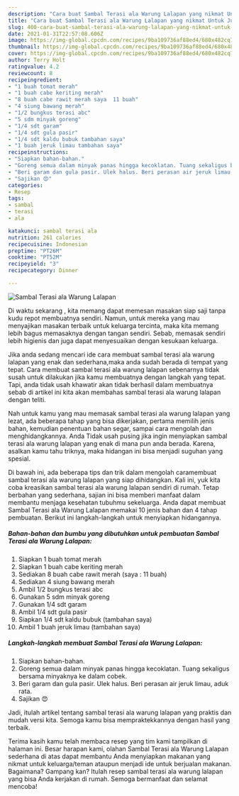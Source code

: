 ```yaml
---
description: "Cara buat Sambal Terasi ala Warung Lalapan yang nikmat Untuk Jualan"
title: "Cara buat Sambal Terasi ala Warung Lalapan yang nikmat Untuk Jualan"
slug: 400-cara-buat-sambal-terasi-ala-warung-lalapan-yang-nikmat-untuk-jualan
date: 2021-01-31T22:57:08.606Z
image: https://img-global.cpcdn.com/recipes/9ba109736af88ed4/680x482cq70/sambal-terasi-ala-warung-lalapan-foto-resep-utama.jpg
thumbnail: https://img-global.cpcdn.com/recipes/9ba109736af88ed4/680x482cq70/sambal-terasi-ala-warung-lalapan-foto-resep-utama.jpg
cover: https://img-global.cpcdn.com/recipes/9ba109736af88ed4/680x482cq70/sambal-terasi-ala-warung-lalapan-foto-resep-utama.jpg
author: Terry Holt
ratingvalue: 4.2
reviewcount: 8
recipeingredient:
- "1 buah tomat merah"
- "1 buah cabe keriting merah"
- "8 buah cabe rawit merah saya  11 buah"
- "4 siung bawang merah"
- "1/2 bungkus terasi abc"
- "5 sdm minyak goreng"
- "1/4 sdt garam"
- "1/4 sdt gula pasir"
- "1/4 sdt kaldu bubuk tambahan saya"
- "1 buah jeruk limau tambahan saya"
recipeinstructions:
- "Siapkan bahan-bahan."
- "Goreng semua dalam minyak panas hingga kecoklatan. Tuang sekaligus bersama minyaknya ke dalam cobek."
- "Beri garam dan gula pasir. Ulek halus. Beri perasan air jeruk limau, aduk rata."
- "Sajikan 😍"
categories:
- Resep
tags:
- sambal
- terasi
- ala

katakunci: sambal terasi ala 
nutrition: 261 calories
recipecuisine: Indonesian
preptime: "PT26M"
cooktime: "PT52M"
recipeyield: "3"
recipecategory: Dinner

---
```



![Sambal Terasi ala Warung Lalapan](https://img-global.cpcdn.com/recipes/9ba109736af88ed4/680x482cq70/sambal-terasi-ala-warung-lalapan-foto-resep-utama.jpg)

Di waktu  sekarang , kita memang dapat memesan masakan siap saji tanpa kudu repot membuatnya sendiri. Namun, untuk mereka yang mau menyajikan masakan terbaik untuk keluarga tercinta, maka kita memang lebih bagus memasaknya dengan tangan sendiri. Sebab, memasak sendiri lebih higienis dan juga dapat menyesuaikan dengan kesukaan keluarga.

Jika anda sedang mencari ide cara membuat sambal terasi ala warung lalapan yang enak dan sederhana,maka anda sudah berada di tempat yang tepat. Cara membuat sambal terasi ala warung lalapan  sebenarnya tidak susah untuk dilakukan jika kamu membuatnya dengan langkah yang tepat. Tapi, anda tidak usah khawatir akan tidak berhasil dalam membuatnya 
sebab di artikel ini kita akan membahas sambal terasi ala warung lalapan dengan teliti.  



Nah untuk kamu yang mau memasak sambal terasi ala warung lalapan yang lezat, ada beberapa tahap yang bisa dikerjakan, pertama memilih jenis bahan, kemudian penentuan bahan segar, sampai cara mengolah dan menghidangkannya. Anda Tidak usah pusing jika ingin menyiapkan sambal terasi ala warung lalapan yang enak di mana pun anda berada. Karena, asalkan kamu  tahu triknya, maka hidangan ini bisa menjadi suguhan yang spesial.

Di bawah ini, ada beberapa tips dan trik dalam mengolah caramembuat sambal terasi ala warung lalapan yang siap dihidangkan. Kali ini, yuk kita coba kreasikan sambal terasi ala warung lalapan sendiri di rumah. Tetap berbahan yang sederhana, sajian ini bisa memberi manfaat dalam membantu menjaga kesehatan tubuhmu sekeluarga. Anda dapat membuat Sambal Terasi ala Warung Lalapan memakai 10 jenis bahan dan 4 tahap pembuatan. Berikut ini langkah-langkah untuk menyiapkan hidangannya.

<!--inarticleads1-->

##### Bahan-bahan dan bumbu yang dibutuhkan untuk pembuatan Sambal Terasi ala Warung Lalapan:

1. Siapkan 1 buah tomat merah
1. Siapkan 1 buah cabe keriting merah
1. Sediakan 8 buah cabe rawit merah (saya : 11 buah)
1. Sediakan 4 siung bawang merah
1. Ambil 1/2 bungkus terasi abc
1. Gunakan 5 sdm minyak goreng
1. Gunakan 1/4 sdt garam
1. Ambil 1/4 sdt gula pasir
1. Siapkan 1/4 sdt kaldu bubuk (tambahan saya)
1. Ambil 1 buah jeruk limau (tambahan saya)




<!--inarticleads2-->

##### Langkah-langkah membuat Sambal Terasi ala Warung Lalapan:

1. Siapkan bahan-bahan.
1. Goreng semua dalam minyak panas hingga kecoklatan. Tuang sekaligus bersama minyaknya ke dalam cobek.
1. Beri garam dan gula pasir. Ulek halus. Beri perasan air jeruk limau, aduk rata.
1. Sajikan 😍




Jadi, itulah artikel tentang  sambal terasi ala warung lalapan  yang praktis dan mudah versi kita. Semoga kamu bisa mempraktekkannya dengan hasil yang terbaik. 

Terima kasih kamu telah membaca resep yang tim kami tampilkan di halaman ini. Besar harapan kami, olahan  Sambal Terasi ala Warung Lalapan sederhana di atas dapat membantu Anda menyiapkan makanan yang nikmat untuk keluarga/teman ataupun menjadi ide untuk berjualan makanan. Bagaimana? Gampang kan? Itulah resep sambal terasi ala warung lalapan yang bisa Anda kerjakan di rumah. Semoga bermanfaat dan selamat mencoba!

